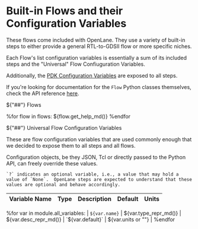 # Built-in Flows and their Configuration Variables
These flows come included with OpenLane. They use a variety of built-in steps to either provide a general RTL-to-GDSII flow or more specific niches.

Each Flow's list configuration variables is essentially a sum of its included steps and the "Universal" Flow Confiuguration Variables.

Additionally, the [PDK Configuration Variables](./pdk_config_vars.md) are exposed to all steps.

If you're looking for documentation for the `Flow` Python classes themselves, check the API reference [here](./api/flows/index).

${"##"} Flows

%for flow in flows:
${flow.get_help_md()}
%endfor


${"##"} Universal Flow Configuration Variables

These are flow configuration variables that are used commonly enough that we decided to expose them to all steps and all flows.

Configuration objects, be they JSON, Tcl or directly passed to the Python API, can freely override these values.

```{note}
`?` indicates an optional variable, i.e., a value that may hold a value of `None`.  OpenLane steps are expected to understand that these values are optional and behave accordingly.
```

| Variable Name | Type | Description | Default | Units |
| - | - | - | - | - |
%for var in module.all_variables:
| <a name="${var.name}"></a>`${var.name}` | ${var.type_repr_md()} | ${var.desc_repr_md()} | `${var.default}` | ${var.units or ""} |
%endfor
